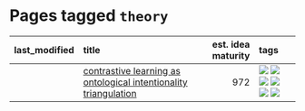 # Pages tagged `theory`

|last_modified|title|est. idea maturity|tags
|:---|:---|---:|:---|
||[contrastive learning as ontological intentionality triangulation](../contrastive_learning_as_ontological_intentionality_triangulation.md)|972|[![](https://img.shields.io/badge/tag-meta-708555)](../tags/meta.md) [![](https://img.shields.io/badge/tag-philosophy-6a156e)](../tags/philosophy.md) [![](https://img.shields.io/badge/tag-semiotics-4a3565)](../tags/semiotics.md) [![](https://img.shields.io/badge/tag-synesthesia-eac1b9)](../tags/synesthesia.md) [![](https://img.shields.io/badge/tag-theory-4d35f9)](../tags/theory.md) [![](https://img.shields.io/badge/tag-wip-f53bfe)](../tags/wip.md)|